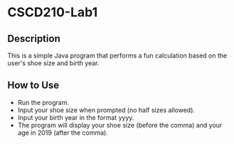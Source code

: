 # CSCD210-Lab1
## Description
This is a simple Java program that performs a fun calculation based on the user's shoe size and birth year. 

## How to Use
- Run the program.
- Input your shoe size when prompted (no half sizes allowed).
- Input your birth year in the format yyyy.
- The program will display your shoe size (before the comma) and your age in 2019 (after the comma).
